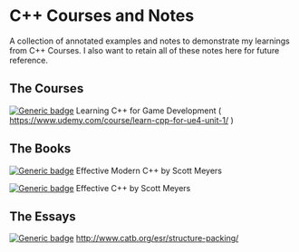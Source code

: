 # C++ Courses and Notes
A collection of annotated examples and notes to demonstrate my learnings from C++ Courses. 
I also want to retain all of these notes here for future reference.

## The Courses
[![Generic badge](https://img.shields.io/badge/Status-Complete-green.svg)](https://shields.io/) Learning C++ for Game Development ( https://www.udemy.com/course/learn-cpp-for-ue4-unit-1/ )



## The Books
[![Generic badge](https://img.shields.io/badge/Status-Reading-yellow.svg)](https://shields.io/) Effective Modern C++ by Scott Meyers

[![Generic badge](https://img.shields.io/badge/Status-Reading-yellow.svg)](https://shields.io/) Effective C++ by Scott Meyers

## The Essays
[![Generic badge](https://img.shields.io/badge/Status-Reading-yellow.svg)](https://shields.io/) http://www.catb.org/esr/structure-packing/
